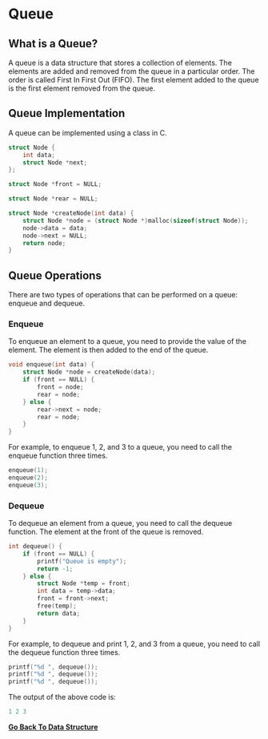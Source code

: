 # Queue

## What is a Queue?

A queue is a data structure that stores a collection of elements. The elements are added and removed from the queue in a particular order. The order is called First In First Out (FIFO). The first element added to the queue is the first element removed from the queue.

## Queue Implementation

A queue can be implemented using a class in C.

```c
struct Node {
    int data;
    struct Node *next;
};

struct Node *front = NULL;

struct Node *rear = NULL;

struct Node *createNode(int data) {
    struct Node *node = (struct Node *)malloc(sizeof(struct Node));
    node->data = data;
    node->next = NULL;
    return node;
}
```

## Queue Operations

There are two types of operations that can be performed on a queue: enqueue and dequeue.

### Enqueue

To enqueue an element to a queue, you need to provide the value of the element. The element is then added to the end of the queue.

```c
void enqueue(int data) {
    struct Node *node = createNode(data);
    if (front == NULL) {
        front = node;
        rear = node;
    } else {
        rear->next = node;
        rear = node;
    }
}
```

For example, to enqueue 1, 2, and 3 to a queue, you need to call the enqueue function three times.

```c
enqueue(1);
enqueue(2);
enqueue(3);
```

### Dequeue

To dequeue an element from a queue, you need to call the dequeue function. The element at the front of the queue is removed.

```c
int dequeue() {
    if (front == NULL) {
        printf("Queue is empty");
        return -1;
    } else {
        struct Node *temp = front;
        int data = temp->data;
        front = front->next;
        free(temp);
        return data;
    }
}
```

For example, to dequeue and print 1, 2, and 3 from a queue, you need to call the dequeue function three times.

```c
printf("%d ", dequeue());
printf("%d ", dequeue());
printf("%d ", dequeue());
```

The output of the above code is:

```c
1 2 3
```

[**Go Back To Data Structure**](README.md)
